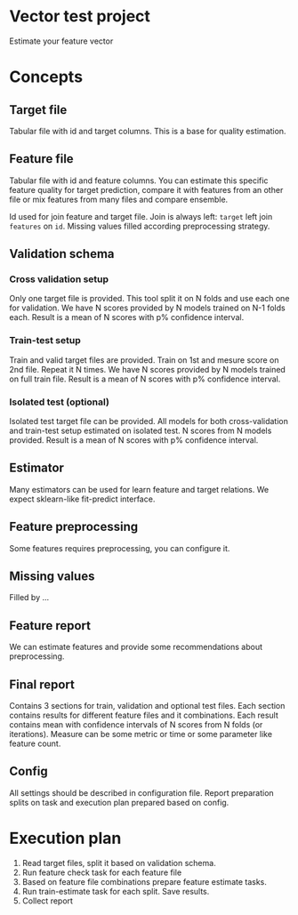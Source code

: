 # Vector test project
Estimate your feature vector

# Concepts
## Target file
Tabular file with id and target columns.
This is a base for quality estimation.

## Feature file
Tabular file with id and feature columns.
You can estimate this specific feature quality for target prediction,
compare it with features from an other file or mix features from many files and compare ensemble.

Id used for join feature and target file. Join is always left: `target` left join `features` on `id`.
Missing values filled according preprocessing strategy.
 
## Validation schema
### Cross validation setup
Only one target file is provided. This tool split it on N folds and use each one for validation.
We have N scores provided by N models trained on N-1 folds each.
Result is a mean of N scores with p% confidence interval.

### Train-test setup
Train and valid target files are provided. Train on 1st and mesure score on 2nd file.
Repeat it N times.
We have N scores provided by N models trained on full train file.
Result is a mean of N scores with p% confidence interval.

### Isolated test (optional)
Isolated test target file can be provided.
All models for both cross-validation and train-test setup estimated on isolated test.
N scores from N models provided.
Result is a mean of N scores with p% confidence interval.

## Estimator
Many estimators can be used for learn feature and target relations.
We expect sklearn-like fit-predict interface.

## Feature preprocessing
Some features requires preprocessing, you can configure it.

## Missing values
Filled by ...

## Feature report
We can estimate features and provide some recommendations about preprocessing.

## Final report
Contains 3 sections for train, validation and optional test files.
Each section contains results for different feature files and it combinations.
Each result contains mean with confidence intervals of N scores from N folds (or iterations).
Measure can be some metric or time or some parameter like feature count.

## Config
All settings should be described in configuration file.
Report preparation splits on task and execution plan prepared based on config.


# Execution plan
1. Read target files, split it based on validation schema.
2. Run feature check task for each feature file
3. Based on feature file combinations prepare feature estimate tasks.
2. Run train-estimate task for each split. Save results.
3. Collect report

